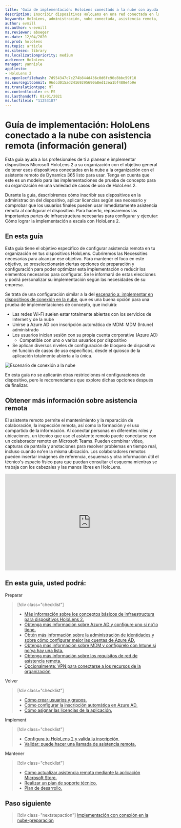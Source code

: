```yaml
---
title: 'Guía de implementación: HoloLens conectado a la nube con ayuda remota: información general'
description: Inscribir dispositivos HoloLens en una red conectada en la nube
keywords: HoloLens, administración, nube conectada, asistencia remota, AAD, Azure AD, MDM, administración de dispositivos móviles
author: evmill
ms.author: v-evmill
ms.reviewer: aboeger
ms.date: 12/04/2020
ms.prod: hololens
ms.topic: article
ms.sitesec: library
ms.localizationpriority: medium
audience: HoloLens
manager: yannisle
appliesto:
- HoloLens 2
ms.openlocfilehash: 7d954347c7c274b844d436c0d6fc96e8bbc59f10
ms.sourcegitcommit: 96dcd015ad24169295690a8ed13ea1bf480e4b9e
ms.translationtype: MT
ms.contentlocale: es-ES
ms.lasthandoff: 01/01/2021
ms.locfileid: "11253187"
---
```

# Guía de implementación: HoloLens conectado a la nube con asistencia remota (información general)

Esta guía ayuda a los profesionales de ti a planear e implementar dispositivos Microsoft HoloLens 2 a su organización con el objetivo general de tener esos dispositivos conectados en la nube a la organización con el asistente remoto de Dynamics 365 listo para usar. Tenga en cuenta que este es un modelo para las implementaciones de prueba de concepto para su organización en una variedad de casos de uso de HoloLens 2.

Durante la guía, describiremos cómo inscribir sus dispositivos en la administración del dispositivo, aplicar licencias según sea necesario y comprobar que los usuarios finales pueden usar inmediatamente asistencia remota al configurar el dispositivo. Para hacerlo, repasaremos las importantes partes de infraestructura necesarias para configurar y ejecutar: Cómo lograr la implementación a escala con HoloLens 2.

## En esta guía

Esta guía tiene el objetivo específico de configurar asistencia remota en tu organización en tus dispositivos HoloLens. Cubriremos las Necessities necesarias para alcanzar ese objetivo. Para mantener el foco en este objetivo, se preseleccionarán ciertas opciones de preparación y configuración para poder optimizar esta implementación o reducir los elementos necesarios para configurar. Se le informará de estas elecciones y podrá personalizar su implementación según las necesidades de su empresa.

Se trata de una configuración similar a la del [escenario a: implementar en dispositivos de conexión en la nube](https://docs.microsoft.com/hololens/common-scenarios#scenario-a), que es una buena opción para una prueba de implementaciones de concepto, que incluirá:

- Las redes Wi-Fi suelen estar totalmente abiertas con los servicios de Internet y de la nube
- Unirse a Azure AD con inscripción automática de MDM: MDM (Intune) administrado
- Los usuarios inician sesión con su propia cuenta corporativa (Azure AD)
  - Compatible con uno o varios usuarios por dispositivo
- Se aplican diversos niveles de configuración de bloqueo de dispositivo en función de casos de uso específicos, desde el quiosco de la aplicación totalmente abierta a la única.

![Escenario de conexión a la nube](./images/cloud-connected-deployment-chart.png)

En esta guía no se aplicarán otras restricciones ni configuraciones de dispositivo, pero le recomendamos que explore dichas opciones después de finalizar.

## Obtener más información sobre asistencia remota

El asistente remoto permite el mantenimiento y la reparación de colaboración, la inspección remota, así como la formación y el uso compartido de la información. Al conectar personas en diferentes roles y ubicaciones, un técnico que use el asistente remoto puede conectarse con un colaborador remoto en Microsoft Teams. Pueden combinar vídeo, capturas de pantalla y anotaciones para resolver problemas en tiempo real, incluso cuando no&#39;en la misma ubicación. Los colaboradores remotos pueden insertar imágenes de referencia, esquemas y otra información útil el técnico&#39;s espacio físico para que puedan consultar el esquema mientras se trabaja con los cabezales y las manos libres en HoloLens.

<iframe width="560" height="315" src="https://www.youtube.com/embed/d3YT8j0yYl0" frameborder="0" allow="accelerometer; autoplay; clipboard-write; encrypted-media; gyroscope; picture-in-picture" allowfullscreen></iframe>

## En esta guía, usted podrá:

Preparar

> [!div class="checklist"]
> - [Más información sobre los conceptos básicos de infraestructura para dispositivos HoloLens 2.](hololens2-cloud-connected-prepare.md#infrastructure-essentials)
> - [Obtenga más información sobre Azure AD y configure uno si no&#39;lo tiene.](hololens2-cloud-connected-prepare.md#azure-active-directory)
> - [Obtén más información sobre la administración de identidades y sobre cómo configurar mejor las cuentas de Azure AD.](hololens2-cloud-connected-prepare.md#identity-management)
> - [Obtenga más información sobre MDM y configúrelo con Intune si no&#39;ya hay una lista.](hololens2-cloud-connected-prepare.md#mobile-device-management)
> - [Obtenga más información sobre los requisitos de red de asistencia remota.](hololens2-cloud-connected-prepare.md#network)
> - [Opcionalmente: VPN para conectarse a los recursos de la organización](/hololens2-cloud-connected-prepare.md#optional-connect-your-hololens-to-vpn)

Volver

> [!div class="checklist"]
> - [Cómo crear usuarios y grupos.](hololens2-cloud-connected-configure.md#azure-users-and-groups)
> - [Cómo configurar la inscripción automática en Azure AD.](hololens2-cloud-connected-configure.md#auto-enrollment-on-hololens-2)
> - [Cómo asignar las licencias de la aplicación.](hololens2-cloud-connected-configure.md#application-licenses)

Implement

> [!div class="checklist"]
> - [Configura tu HoloLens 2 y valida la inscripción.](hololens2-cloud-connected-deploy.md#enrollment-validation)
> - [Validar: puede hacer una llamada de asistencia remota.](hololens2-cloud-connected-deploy.md#remote-assist-call-validation)

Mantener

> [!div class="checklist"]
> - [Cómo actualizar asistencia remota mediante la aplicación Microsoft Store.](hololens2-cloud-connected-maintain.md#updates)
> - [Realizar un plan de soporte técnico.](hololens2-cloud-connected-maintain.md#support-plan)
> - [Plan de desarrollo.](hololens2-cloud-connected-maintain.md#development-plan)

## Paso siguiente

> [!div class="nextstepaction"]
> [Implementación con conexión en la nube-preparación](hololens2-cloud-connected-prepare.md)

